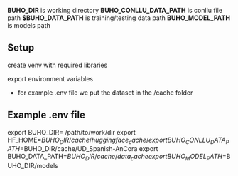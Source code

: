 **BUHO_DIR** is working directory
**BUHO_CONLLU_DATA_PATH** is conllu file path
**$BUHO_DATA_PATH** is training/testing data path
**BUHO_MODEL_PATH** is models path

## Setup

create venv with required libraries

export environment variables
- for example .env file we put the dataset in the /cache folder


## Example .env file

export BUHO_DIR= /path/to/work/dir
export HF_HOME=$BUHO_DIR/cache/huggingface_cache/
export BUHO_CONLLU_DATA_PATH=$BUHO_DIR/cache/UD_Spanish-AnCora
export BUHO_DATA_PATH=$BUHO_DIR/cache/data_cache
export BUHO_MODEL_PATH=$BUHO_DIR/models